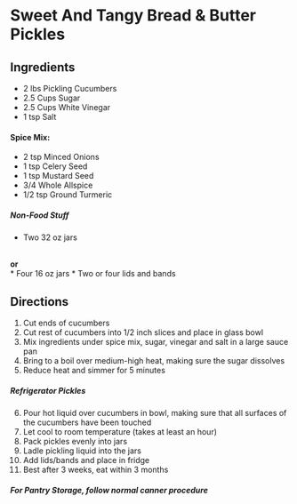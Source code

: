 # Sweet And Tangy Bread & Butter Pickles
## Ingredients
* 2 lbs Pickling Cucumbers
* 2.5 Cups Sugar
* 2.5 Cups White Vinegar
* 1 tsp Salt

#### Spice Mix:
* 2 tsp Minced Onions
* 1 tsp Celery Seed
* 1 tsp Mustard Seed
* 3/4 Whole Allspice
* 1/2 tsp Ground Turmeric

##### Non-Food Stuff
* Two 32 oz jars
<br>
<b>or</b>
<br>
* Four 16 oz jars
* Two or four lids and bands


## Directions
1. Cut ends of cucumbers
2. Cut rest of cucumbers into 1/2 inch slices and place in glass bowl
3. Mix ingredients under spice mix, sugar, vinegar and salt in a large sauce pan
4. Bring to a boil over medium-high heat, making sure the sugar dissolves
5. Reduce heat and simmer for 5 minutes

##### Refrigerator Pickles

6. Pour hot liquid over cucumbers in bowl, making sure that all surfaces of the cucumbers have been touched
7. Let cool to room temperature (takes at least an hour)
8. Pack pickles evenly into jars
9. Ladle pickling liquid into the jars
10. Add lids/bands and place in fridge
11. Best after 3 weeks, eat within 3 months


##### For Pantry Storage, follow normal canner procedure
